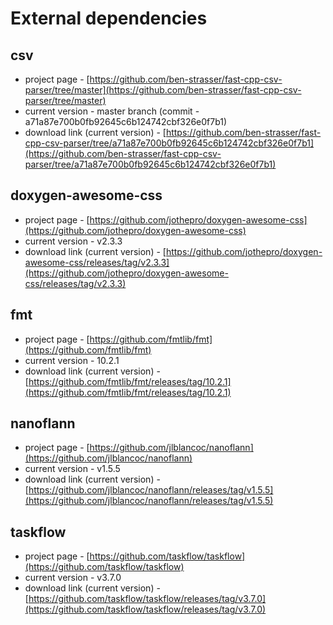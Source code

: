# External dependencies

## csv
- project page - [https://github.com/ben-strasser/fast-cpp-csv-parser/tree/master](https://github.com/ben-strasser/fast-cpp-csv-parser/tree/master)
- current version - master branch (commit - a71a87e700b0fb92645c6b124742cbf326e0f7b1)
- download link (current version) - [https://github.com/ben-strasser/fast-cpp-csv-parser/tree/a71a87e700b0fb92645c6b124742cbf326e0f7b1](https://github.com/ben-strasser/fast-cpp-csv-parser/tree/a71a87e700b0fb92645c6b124742cbf326e0f7b1)

## doxygen-awesome-css
- project page - [https://github.com/jothepro/doxygen-awesome-css](https://github.com/jothepro/doxygen-awesome-css)
- current version - v2.3.3
- download link (current version) - [https://github.com/jothepro/doxygen-awesome-css/releases/tag/v2.3.3](https://github.com/jothepro/doxygen-awesome-css/releases/tag/v2.3.3)

## fmt
- project page - [https://github.com/fmtlib/fmt](https://github.com/fmtlib/fmt)
- current version - 10.2.1
- download link (current version) - [https://github.com/fmtlib/fmt/releases/tag/10.2.1](https://github.com/fmtlib/fmt/releases/tag/10.2.1)

## nanoflann
- project page - [https://github.com/jlblancoc/nanoflann](https://github.com/jlblancoc/nanoflann)
- current version - v1.5.5
- download link (current version) - [https://github.com/jlblancoc/nanoflann/releases/tag/v1.5.5](https://github.com/jlblancoc/nanoflann/releases/tag/v1.5.5)

## taskflow
- project page - [https://github.com/taskflow/taskflow](https://github.com/taskflow/taskflow)
- current version - v3.7.0
- download link (current version) - [https://github.com/taskflow/taskflow/releases/tag/v3.7.0](https://github.com/taskflow/taskflow/releases/tag/v3.7.0)
